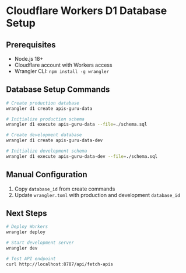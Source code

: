 # Cloudflare Workers D1 Database Setup

## Prerequisites

- Node.js 18+
- Cloudflare account with Workers access
- Wrangler CLI: `npm install -g wrangler`

## Database Setup Commands

```bash
# Create production database
wrangler d1 create apis-guru-data

# Initialize production schema
wrangler d1 execute apis-guru-data --file=./schema.sql

# Create development database
wrangler d1 create apis-guru-data-dev

# Initialize development schema
wrangler d1 execute apis-guru-data-dev --file=./schema.sql
```

## Manual Configuration

1. Copy `database_id` from create commands
2. Update `wrangler.toml` with production and development `database_id`

## Next Steps

```bash
# Deploy Workers
wrangler deploy

# Start development server
wrangler dev

# Test API endpoint
curl http://localhost:8787/api/fetch-apis
```
